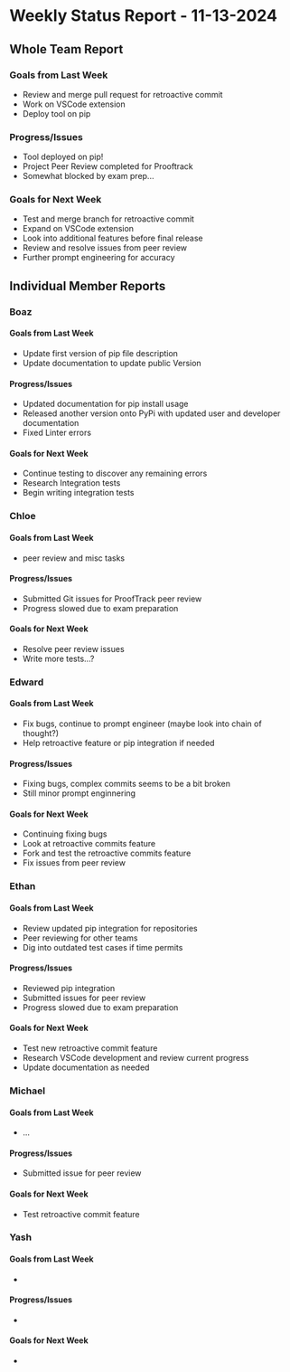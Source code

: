 # Weekly Status Report - 11-13-2024

## Whole Team Report

### Goals from Last Week
- Review and merge pull request for retroactive commit
- Work on VSCode extension
- Deploy tool on pip

### Progress/Issues
- Tool deployed on pip!
- Project Peer Review completed for Prooftrack
- Somewhat blocked by exam prep...

### Goals for Next Week
- Test and merge branch for retroactive commit
- Expand on VSCode extension
- Look into additional features before final release
- Review and resolve issues from peer review
- Further prompt engineering for accuracy

## Individual Member Reports

### Boaz

#### Goals from Last Week
- Update first version of pip file description
- Update documentation to update public Version 

#### Progress/Issues
- Updated documentation for pip install usage
- Released another version onto PyPi with updated user and developer documentation
- Fixed Linter errors

#### Goals for Next Week
- Continue testing to discover any remaining errors
- Research Integration tests 
- Begin writing integration tests

### Chloe

#### Goals from Last Week
- peer review and misc tasks

#### Progress/Issues
- Submitted Git issues for ProofTrack peer review
- Progress slowed due to exam preparation

#### Goals for Next Week
- Resolve peer review issues
- Write more tests...?

### Edward

#### Goals from Last Week
- Fix bugs, continue to prompt engineer (maybe look into chain of thought?)
- Help retroactive feature or pip integration if needed

#### Progress/Issues
- Fixing bugs, complex commits seems to be a bit broken
- Still minor prompt enginnering

#### Goals for Next Week
- Continuing fixing bugs
- Look at retroactive commits feature 
- Fork and test the retroactive commits feature 
- Fix issues from peer review

### Ethan

#### Goals from Last Week
- Review updated pip integration for repositories
- Peer reviewing for other teams
- Dig into outdated test cases if time permits 

#### Progress/Issues
- Reviewed pip integration 
- Submitted issues for peer review
- Progress slowed due to exam preparation

#### Goals for Next Week
- Test new retroactive commit feature
- Research VSCode development and review current progress
- Update documentation as needed 

### Michael

#### Goals from Last Week
- ...

#### Progress/Issues
- Submitted issue for peer review

#### Goals for Next Week
- Test retroactive commit feature

### Yash

#### Goals from Last Week
- 

#### Progress/Issues
- 

#### Goals for Next Week
- 
